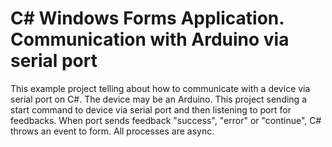 # C# Windows Forms Application. Communication with Arduino via serial port

This example project telling about how to communicate with a device via serial port on C#.
 The device may be an Arduino.
 This project sending a start command to device via serial port and then listening to port for feedbacks. 
 When port sends feedback "success", "error" or "continue", C# throws an event to form.
 All processes are async.
